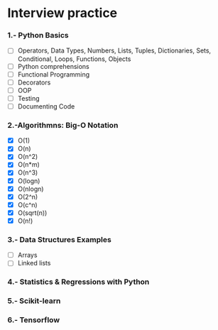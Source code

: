 # Interview practice

### 1.- Python Basics
- [ ] Operators, Data Types, Numbers, Lists, Tuples, Dictionaries, Sets, Conditional, Loops, Functions, Objects
- [ ] Python comprehensions
- [ ] Functional Programming
- [ ] Decorators
- [ ] OOP
- [ ] Testing
- [ ] Documenting Code

### 2.-Algorithmns: Big-O Notation
- [X] O(1)
- [X] O(n)
- [X] O(n^2)
- [X] O(n*m)
- [X] O(n^3)
- [X] O(logn)
- [X] O(nlogn)
- [X] O(2^n)
- [X] O(c^n)
- [X] O(sqrt(n))
- [X] O(n!)

### 3.- Data Structures Examples
- [ ] Arrays
- [ ] Linked lists

### 4.- Statistics & Regressions with Python

### 5.- Scikit-learn

### 6.- Tensorflow